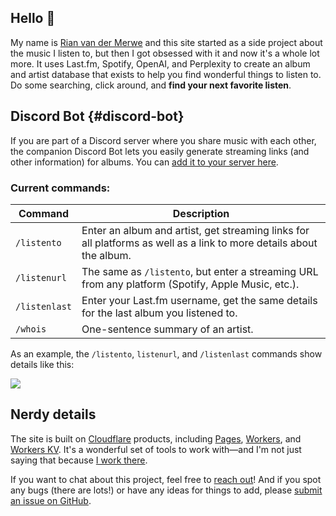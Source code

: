 ## Hello 👋

My name is [Rian van der Merwe](https://elezea.com/) and this site started as a side project about the music I listen to, but then I got obsessed with it and now it's a whole lot more. It uses Last.fm, Spotify, OpenAI, and Perplexity to create an album and artist database that exists to help you find wonderful things to listen to. Do some searching, click around, and **find your next favorite listen**.

## Discord Bot {#discord-bot}

If you are part of a Discord server where you share music with each other, the companion Discord Bot lets you easily generate streaming links (and other information) for albums. You can [add it to your server here](https://discord.com/oauth2/authorize?client_id=1284593290947068024).

### Current commands:

| Command        | Description                                                                                                          |
|----------------|----------------------------------------------------------------------------------------------------------------------|
| `/listento`    | Enter an album and artist, get streaming links for all platforms as well as a link to more details about the album. |
| `/listenurl`   | The same as `/listento`, but enter a streaming URL from any platform (Spotify, Apple Music, etc.).                 |
| `/listenlast`   | Enter your Last.fm username, get the same details for the last album you listened to.       |
| `/whois`       | One-sentence summary of an artist.                                                                      |


As an example, the `/listento`, `listenurl`, and `/listenlast` commands show details like this:

![](https://file.elezea.com/20240921-aoapEQAq-2x.png)

## Nerdy details

The site is built on [Cloudflare](https://cloudflare.com/) products, including [Pages](https://pages.cloudflare.com/), [Workers](https://workers.cloudflare.com/), and [Workers KV](https://www.cloudflare.com/developer-platform/workers-kv/). It's a wonderful set of tools to work with—and I'm not just saying that because [I work there](https://elezea.com/portfolio/).

If you want to chat about this project, feel free to [reach out](https://elezea.com/contact/)! And if you spot any bugs (there are lots!) or have any ideas for things to add, please [submit an issue on GitHub](https://github.com/rianvdm/my-music-next/issues).